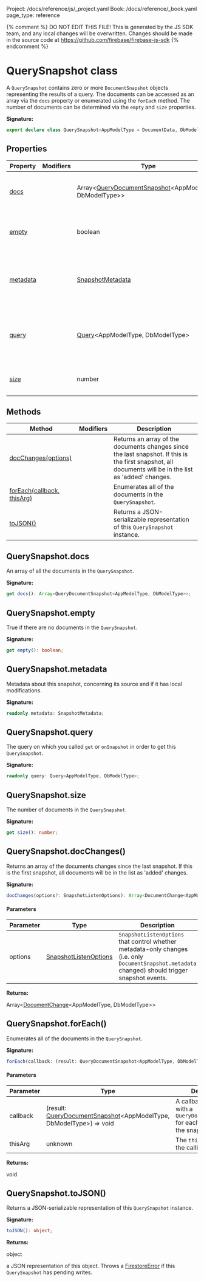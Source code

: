 Project: /docs/reference/js/_project.yaml
Book: /docs/reference/_book.yaml
page_type: reference

{% comment %}
DO NOT EDIT THIS FILE!
This is generated by the JS SDK team, and any local changes will be
overwritten. Changes should be made in the source code at
https://github.com/firebase/firebase-js-sdk
{% endcomment %}

# QuerySnapshot class
A `QuerySnapshot` contains zero or more `DocumentSnapshot` objects representing the results of a query. The documents can be accessed as an array via the `docs` property or enumerated using the `forEach` method. The number of documents can be determined via the `empty` and `size` properties.

<b>Signature:</b>

```typescript
export declare class QuerySnapshot<AppModelType = DocumentData, DbModelType extends DocumentData = DocumentData> 
```

## Properties

|  Property | Modifiers | Type | Description |
|  --- | --- | --- | --- |
|  [docs](./firestore_.querysnapshot.md#querysnapshotdocs) |  | Array&lt;[QueryDocumentSnapshot](./firestore_.querydocumentsnapshot.md#querydocumentsnapshot_class)<!-- -->&lt;AppModelType, DbModelType&gt;&gt; | An array of all the documents in the <code>QuerySnapshot</code>. |
|  [empty](./firestore_.querysnapshot.md#querysnapshotempty) |  | boolean | True if there are no documents in the <code>QuerySnapshot</code>. |
|  [metadata](./firestore_.querysnapshot.md#querysnapshotmetadata) |  | [SnapshotMetadata](./firestore_.snapshotmetadata.md#snapshotmetadata_class) | Metadata about this snapshot, concerning its source and if it has local modifications. |
|  [query](./firestore_.querysnapshot.md#querysnapshotquery) |  | [Query](./firestore_.query.md#query_class)<!-- -->&lt;AppModelType, DbModelType&gt; | The query on which you called <code>get</code> or <code>onSnapshot</code> in order to get this <code>QuerySnapshot</code>. |
|  [size](./firestore_.querysnapshot.md#querysnapshotsize) |  | number | The number of documents in the <code>QuerySnapshot</code>. |

## Methods

|  Method | Modifiers | Description |
|  --- | --- | --- |
|  [docChanges(options)](./firestore_.querysnapshot.md#querysnapshotdocchanges) |  | Returns an array of the documents changes since the last snapshot. If this is the first snapshot, all documents will be in the list as 'added' changes. |
|  [forEach(callback, thisArg)](./firestore_.querysnapshot.md#querysnapshotforeach) |  | Enumerates all of the documents in the <code>QuerySnapshot</code>. |
|  [toJSON()](./firestore_.querysnapshot.md#querysnapshottojson) |  | Returns a JSON-serializable representation of this <code>QuerySnapshot</code> instance. |

## QuerySnapshot.docs

An array of all the documents in the `QuerySnapshot`<!-- -->.

<b>Signature:</b>

```typescript
get docs(): Array<QueryDocumentSnapshot<AppModelType, DbModelType>>;
```

## QuerySnapshot.empty

True if there are no documents in the `QuerySnapshot`<!-- -->.

<b>Signature:</b>

```typescript
get empty(): boolean;
```

## QuerySnapshot.metadata

Metadata about this snapshot, concerning its source and if it has local modifications.

<b>Signature:</b>

```typescript
readonly metadata: SnapshotMetadata;
```

## QuerySnapshot.query

The query on which you called `get` or `onSnapshot` in order to get this `QuerySnapshot`<!-- -->.

<b>Signature:</b>

```typescript
readonly query: Query<AppModelType, DbModelType>;
```

## QuerySnapshot.size

The number of documents in the `QuerySnapshot`<!-- -->.

<b>Signature:</b>

```typescript
get size(): number;
```

## QuerySnapshot.docChanges()

Returns an array of the documents changes since the last snapshot. If this is the first snapshot, all documents will be in the list as 'added' changes.

<b>Signature:</b>

```typescript
docChanges(options?: SnapshotListenOptions): Array<DocumentChange<AppModelType, DbModelType>>;
```

#### Parameters

|  Parameter | Type | Description |
|  --- | --- | --- |
|  options | [SnapshotListenOptions](./firestore_.snapshotlistenoptions.md#snapshotlistenoptions_interface) | <code>SnapshotListenOptions</code> that control whether metadata-only changes (i.e. only <code>DocumentSnapshot.metadata</code> changed) should trigger snapshot events. |

<b>Returns:</b>

Array&lt;[DocumentChange](./firestore_.documentchange.md#documentchange_interface)<!-- -->&lt;AppModelType, DbModelType&gt;&gt;

## QuerySnapshot.forEach()

Enumerates all of the documents in the `QuerySnapshot`<!-- -->.

<b>Signature:</b>

```typescript
forEach(callback: (result: QueryDocumentSnapshot<AppModelType, DbModelType>) => void, thisArg?: unknown): void;
```

#### Parameters

|  Parameter | Type | Description |
|  --- | --- | --- |
|  callback | (result: [QueryDocumentSnapshot](./firestore_.querydocumentsnapshot.md#querydocumentsnapshot_class)<!-- -->&lt;AppModelType, DbModelType&gt;) =&gt; void | A callback to be called with a <code>QueryDocumentSnapshot</code> for each document in the snapshot. |
|  thisArg | unknown | The <code>this</code> binding for the callback. |

<b>Returns:</b>

void

## QuerySnapshot.toJSON()

Returns a JSON-serializable representation of this `QuerySnapshot` instance.

<b>Signature:</b>

```typescript
toJSON(): object;
```
<b>Returns:</b>

object

a JSON representation of this object. Throws a [FirestoreError](./firestore_.firestoreerror.md#firestoreerror_class) if this `QuerySnapshot` has pending writes.

